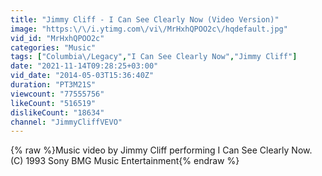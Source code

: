 ```yaml
---
title: "Jimmy Cliff - I Can See Clearly Now (Video Version)"
image: "https:\/\/i.ytimg.com\/vi\/MrHxhQPOO2c\/hqdefault.jpg"
vid_id: "MrHxhQPOO2c"
categories: "Music"
tags: ["Columbia\/Legacy","I Can See Clearly Now","Jimmy Cliff"]
date: "2021-11-14T09:28:25+03:00"
vid_date: "2014-05-03T15:36:40Z"
duration: "PT3M21S"
viewcount: "77555756"
likeCount: "516519"
dislikeCount: "18634"
channel: "JimmyCliffVEVO"
---
```

{% raw %}Music video by Jimmy Cliff performing I Can See Clearly Now. (C) 1993 Sony BMG Music Entertainment{% endraw %}

